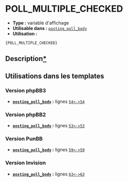 # POLL_MULTIPLE_CHECKED
* __Type :__ variable d'affichage
* __Utilisable dans :__ [`posting_poll_body`](../tpl/posting_poll_body.md#readme)
* __Utilisation :__

```html
{POLL_MULTIPLE_CHECKED}
```

## Description[*](https://fa-tvars.appspot.com/var/POLL_MULTIPLE_CHECKED)
## Utilisations dans les templates

### Version phpBB3
* __[`posting_poll_body`](../tpl/posting_poll_body.md#readme) :__ lignes [`54`](../src/prosilver/posting_poll_body.tpl#L54)[`<->`](../src/prosilver/posting_poll_body.tpl#L54-L54)[`54`](../src/prosilver/posting_poll_body.tpl#L54)

### Version phpBB2
* __[`posting_poll_body`](../tpl/posting_poll_body.md#readme) :__ lignes [`53`](../src/subsilver/posting_poll_body.tpl#L53)[`<->`](../src/subsilver/posting_poll_body.tpl#L53-L53)[`53`](../src/subsilver/posting_poll_body.tpl#L53)

### Version PunBB
* __[`posting_poll_body`](../tpl/posting_poll_body.md#readme) :__ lignes [`59`](../src/punbb/posting_poll_body.tpl#L59)[`<->`](../src/punbb/posting_poll_body.tpl#L59-L59)[`59`](../src/punbb/posting_poll_body.tpl#L59)

### Version Invision
* __[`posting_poll_body`](../tpl/posting_poll_body.md#readme) :__ lignes [`63`](../src/invision/posting_poll_body.tpl#L63)[`<->`](../src/invision/posting_poll_body.tpl#L63-L63)[`63`](../src/invision/posting_poll_body.tpl#L63)


